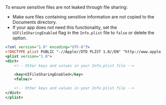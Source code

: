To ensure sensitive files are not leaked through file sharing:

- Make sure files containing sensitive information are not copied to the Documents directory. 
- If your app does not need this functionality, set the `UIFileSharingEnabled` flag in the `Info.plist` file to `false` or delete the option.

```xml
<?xml version="1.0" encoding="UTF-8"?>
<!DOCTYPE plist PUBLIC "-//Apple//DTD PLIST 1.0//EN" "http://www.apple.com/DTDs/PropertyList-1.0.dtd">
<plist version="1.0">
<dict>
    <!-- Other keys and values in your Info.plist file -->

    <key>UIFileSharingEnabled</key>
    <false/>

    <!-- Other keys and values in your Info.plist file -->
</dict>
</plist>
```